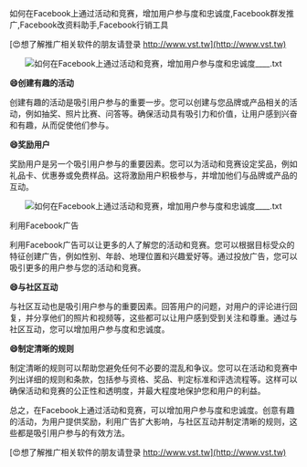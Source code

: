 如何在Facebook上通过活动和竞赛，增加用户参与度和忠诚度,Facebook群发推广,Facebook改资料助手,Facebook行销工具

[😍想了解推广相关软件的朋友请登录 http://www.vst.tw](http://www.vst.tw)

 <center><img src="https://vst.tw/MP4/tuiguang/png/8.png" alt="如何在Facebook上通过活动和竞赛，增加用户参与度和忠诚度____.txt"></center>

**😄创建有趣的活动**

创建有趣的活动是吸引用户参与的重要一步。您可以创建与您品牌或产品相关的活动，例如抽奖、照片比赛、问答等。确保活动具有吸引力和价值，让用户感到兴奋和有趣，从而促使他们参与。

**😄奖励用户**

奖励用户是另一个吸引用户参与的重要因素。您可以为活动和竞赛设定奖品，例如礼品卡、优惠券或免费样品。这将激励用户积极参与，并增加他们与品牌或产品的互动。

 <center><img src="https://vst.tw/MP4/tuiguang/png/8.png" alt="如何在Facebook上通过活动和竞赛，增加用户参与度和忠诚度____.txt"></center>

利用Facebook广告

利用Facebook广告可以让更多的人了解您的活动和竞赛。您可以根据目标受众的特征创建广告，例如性别、年龄、地理位置和兴趣爱好等。通过投放广告，您可以吸引更多的用户参与您的活动和竞赛。

**😄与社区互动**

与社区互动也是吸引用户参与的重要因素。回答用户的问题，对用户的评论进行回复，并分享他们的照片和视频等，这些都可以让用户感到受到关注和尊重。通过与社区互动，您可以增加用户参与度和忠诚度。

**😄制定清晰的规则**

制定清晰的规则可以帮助您避免任何不必要的混乱和争议。您可以在活动和竞赛中列出详细的规则和条款，包括参与资格、奖品、判定标准和评选流程等。这样可以确保活动和竞赛的公正性和透明度，并最大程度地保护您和用户的利益。

总之，在Facebook上通过活动和竞赛，可以增加用户参与度和忠诚度。创意有趣的活动，为用户提供奖励，利用广告扩大影响，与社区互动并制定清晰的规则，这些都是吸引用户参与的有效方法。

[😍想了解推广相关软件的朋友请登录 http://www.vst.tw](http://www.vst.tw)



